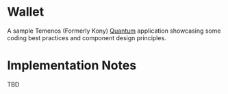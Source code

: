 # Wallet

A sample Temenos (Formerly Kony) [Quantum](https://www.kony.com/quantum/) application showcasing some coding best practices and component design principles.

# Implementation Notes

TBD
